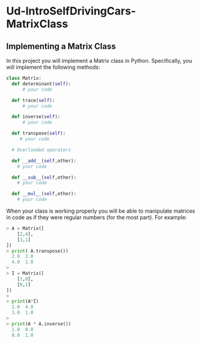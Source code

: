 # Ud-IntroSelfDrivingCars-MatrixClass

## Implementing a Matrix Class
In this project you will implement a Matrix class in Python. Specifically, you will implement the following methods:

```python
class Matrix:
  def determinant(self):
      # your code

  def trace(self):
      # your code

  def inverse(self):
      # your code

  def transpose(self):
     # your code

  # Overloaded operators

  def __add__(self,other):
    # your code

  def __sub__(self,other):
    # your code

  def __mul__(self,other):
    # your code
```

When your class is working properly you will be able to manipulate matrices in code as if they were regular numbers (for the most part). For example:

```python
> A = Matrix([ 
    [2,4], 
    [3,1] 
])
> print( A.transpose())
  2.0  3.0
  4.0  1.0
>
> I = Matrix([ 
    [1,0], 
    [0,1] 
])
>
> print(A*I)
  2.0  4.0
  3.0  1.0
>
> print(A * A.inverse())
  1.0  0.0
  0.0  1.0
```
